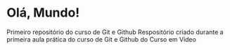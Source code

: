 # Olá, Mundo!
 Primeiro repositório do curso de Git e Github
 Respositório criado durante a primeira aula prática do curso de Git e Github do Curso em Video